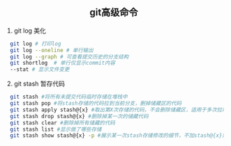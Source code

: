 ## <center>git高级命令</center>
1. git log 美化

```bash
  git log # 打印log
  git log --oneline # 单行输出
  git log --graph # 可查看提交历史的分支结构
  git shortlog  # 单行仅显示commit内容
  --stat # 显示文件变更
```
2. git stash 暂存代码

```bash
  git stash #将所有未提交代码临时存储在堆栈中
  git stash pop #将stash存储的代码拉到当前分支，删掉储藏区的代码
  git stash apply stash@{x} #取出第X次存储的代码，不会删除储藏区，适用于多次拉取
  git stash drop stash@{x} #删除掉某一次的储藏代码
  git stash clear #删除掉所有储藏的代码
  git stash list #显示做了哪些存储
  git stash show stash@{x} -p #展示某一次stash存储修改的细节，不加stash@{x}默认展示第一次，-p展示代码修改，不写-p展示文件修改
```